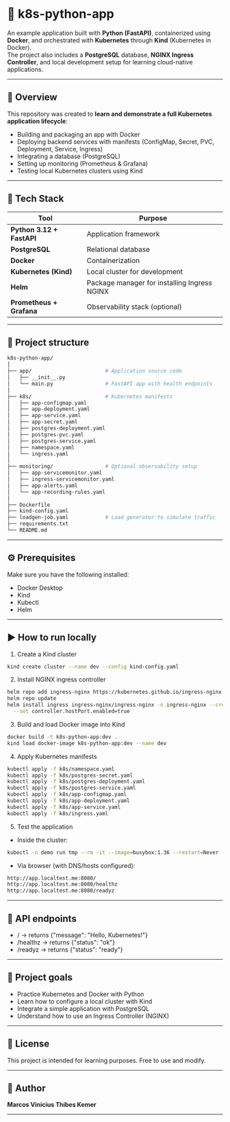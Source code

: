 # 🚀 k8s-python-app

An example application built with **Python (FastAPI)**, containerized using **Docker**, and orchestrated with **Kubernetes** through **Kind** (Kubernetes in Docker).  
The project also includes a **PostgreSQL** database, **NGINX Ingress Controller**, and local development setup for learning cloud-native applications.

---

## 🧩 Overview

This repository was created to **learn and demonstrate a full Kubernetes application lifecycle**:
- Building and packaging an app with Docker  
- Deploying backend services with manifests (ConfigMap, Secret, PVC, Deployment, Service, Ingress)  
- Integrating a database (PostgreSQL)  
- Setting up monitoring (Prometheus & Grafana)  
- Testing local Kubernetes clusters using Kind

---

## 🧰 Tech Stack

| Tool | Purpose |
|------|----------|
| **Python 3.12 + FastAPI** | Application framework |
| **PostgreSQL** | Relational database |
| **Docker** | Containerization |
| **Kubernetes (Kind)** | Local cluster for development |
| **Helm** | Package manager for installing Ingress NGINX |
| **Prometheus + Grafana** | Observability stack (optional) |

---

## 📂 Project structure
```bash
k8s-python-app/
│
├── app/                        # Application source code
│   ├── __init__.py
│   └── main.py                 # FastAPI app with health endpoints
│
├── k8s/                        # Kubernetes manifests
│   ├── app-configmap.yaml
│   ├── app-deployment.yaml
│   ├── app-service.yaml
│   ├── app-secret.yaml
│   ├── postgres-deployment.yaml
│   ├── postgres-pvc.yaml
│   ├── postgres-service.yaml
│   ├── namespace.yaml
│   └── ingress.yaml
│
├── monitoring/                 # Optional observability setup
│   ├── app-servicemonitor.yaml
│   ├── ingress-servicemonitor.yaml
│   ├── app-alerts.yaml
│   └── app-recording-rules.yaml
│
├── Dockerfile
├── kind-config.yaml
├── loadgen-job.yaml            # Load generator to simulate traffic
├── requirements.txt
└── README.md
 ```
---
## ⚙️ Prerequisites

Make sure you have the following installed:
- Docker Desktop
- Kind
- Kubectl
- Helm

---

## ▶️ How to run locally

1. Create a Kind cluster
```bash
kind create cluster --name dev --config kind-config.yaml
```

2. Install NGINX ingress controller
```bash
helm repo add ingress-nginx https://kubernetes.github.io/ingress-nginx
helm repo update
helm install ingress ingress-nginx/ingress-nginx -n ingress-nginx --create-namespace \
  --set controller.hostPort.enabled=true
```

3. Build and load Docker image into Kind
```bash
docker build -t k8s-python-app:dev .
kind load docker-image k8s-python-app:dev --name dev
```

4. Apply Kubernetes manifests
```bash
kubectl apply -f k8s/namespace.yaml
kubectl apply -f k8s/postgres-secret.yaml
kubectl apply -f k8s/postgres-deployment.yaml
kubectl apply -f k8s/postgres-service.yaml
kubectl apply -f k8s/app-configmap.yaml
kubectl apply -f k8s/app-deployment.yaml
kubectl apply -f k8s/app-service.yaml
kubectl apply -f k8s/ingress.yaml
```

5. Test the application
- Inside the cluster:
```bash
kubectl -n demo run tmp --rm -it --image=busybox:1.36 --restart=Never -- wget -qO- http://app-svc/healthz
```
- Via browser (with DNS/hosts configured):
```bash
http://app.localtest.me:8080/
http://app.localtest.me:8080/healthz
http://app.localtest.me:8080/readyz
```

---

## 📖 API endpoints

- / → returns {"message": "Hello, Kubernetes!"}
- /healthz → returns {"status": "ok"}
- /readyz → returns {"status": "ready"}

---

## 🎯 Project goals

- Practice Kubernetes and Docker with Python
- Learn how to configure a local cluster with Kind
- Integrate a simple application with PostgreSQL
- Understand how to use an Ingress Controller (NGINX)

---

## 📜 License

This project is intended for learning purposes. Free to use and modify.

---

## 👤 Author

**Marcos Vinicius Thibes Kemer**

---



